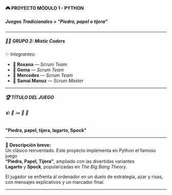 #### 🎮 **PROYECTO MÓDULO 1 - PYTHON**  
##### Juegos Tradicionales > *"Piedra, papel o tijera"*

---

##### 👩‍💻 **GRUPO 2: _Mistic Coders_**  
✨ *Integrantes:*  
- 🌸 **Roxana** — *Scrum Team*  
- 💎 **Gema** — *Scrum Team*  
- 🌹 **Mercedes** — *Scrum Team*  
- 🌙 **Samai Manuz** — *Scrum Master*

---

##### 🏆 **TÍTULO DEL JUEGO**  
###### 🪨 📄 ✂️ 🦎 🖖  
**"Piedra, papel, tijera, lagarto, Spock"**

---

🎯 **Descripción breve:**  
Un clásico reinventado. Este proyecto implementa en Python el famoso juego  
**“Piedra, Papel, Tijera”**, ampliado con las divertidas variantes  
**Lagarto** y **Spock**, popularizadas en *The Big Bang Theory*.  

El jugador se enfrenta al ordenador en un duelo de estrategia, azar y risas,  
con mensajes explicativos y un marcador final.  

---
